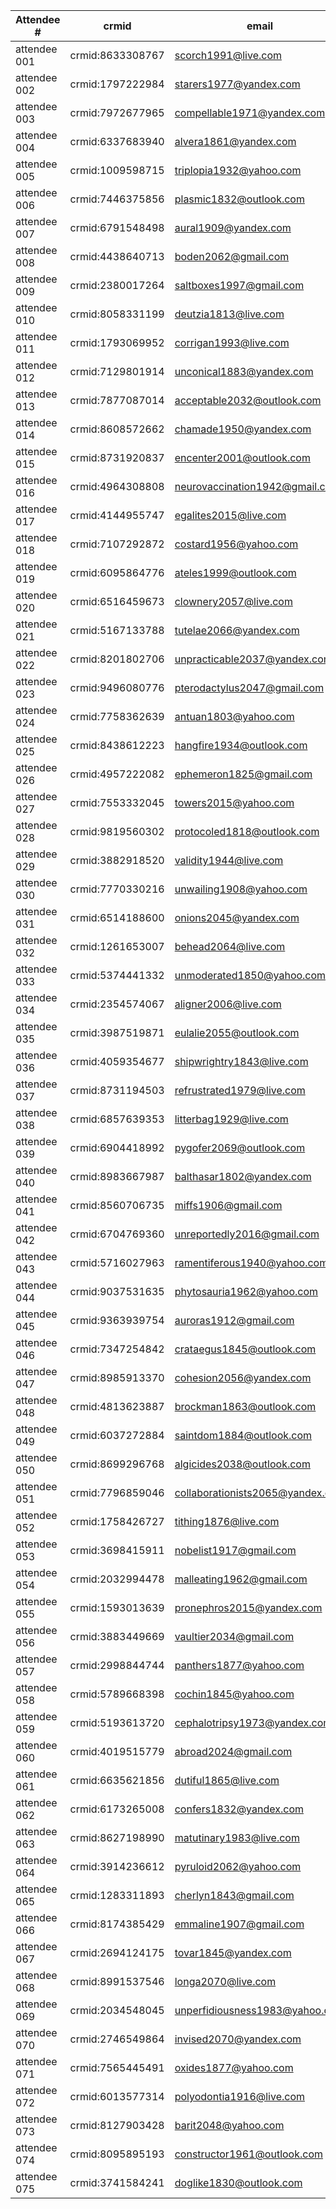 | Attendee #     | crmid  | email  |
|------------|---|---|
| attendee 001 | crmid:8633308767 | scorch1991@live.com |
| attendee 002 | crmid:1797222984 | starers1977@yandex.com |
| attendee 003 | crmid:7972677965 | compellable1971@yandex.com |
| attendee 004 | crmid:6337683940 | alvera1861@yandex.com |
| attendee 005 | crmid:1009598715 | triplopia1932@yahoo.com |
| attendee 006 | crmid:7446375856 | plasmic1832@outlook.com |
| attendee 007 | crmid:6791548498 | aural1909@yandex.com |
| attendee 008 | crmid:4438640713 | boden2062@gmail.com |
| attendee 009 | crmid:2380017264 | saltboxes1997@gmail.com |
| attendee 010 | crmid:8058331199 | deutzia1813@live.com |
| attendee 011 | crmid:1793069952 | corrigan1993@live.com |
| attendee 012 | crmid:7129801914 | unconical1883@yandex.com |
| attendee 013 | crmid:7877087014 | acceptable2032@outlook.com |
| attendee 014 | crmid:8608572662 | chamade1950@yandex.com |
| attendee 015 | crmid:8731920837 | encenter2001@outlook.com |
| attendee 016 | crmid:4964308808 | neurovaccination1942@gmail.com |
| attendee 017 | crmid:4144955747 | egalites2015@live.com |
| attendee 018 | crmid:7107292872 | costard1956@yahoo.com |
| attendee 019 | crmid:6095864776 | ateles1999@outlook.com |
| attendee 020 | crmid:6516459673 | clownery2057@live.com |
| attendee 021 | crmid:5167133788 | tutelae2066@yandex.com |
| attendee 022 | crmid:8201802706 | unpracticable2037@yandex.com |
| attendee 023 | crmid:9496080776 | pterodactylus2047@gmail.com |
| attendee 024 | crmid:7758362639 | antuan1803@yahoo.com |
| attendee 025 | crmid:8438612223 | hangfire1934@outlook.com |
| attendee 026 | crmid:4957222082 | ephemeron1825@gmail.com |
| attendee 027 | crmid:7553332045 | towers2015@yahoo.com |
| attendee 028 | crmid:9819560302 | protocoled1818@outlook.com |
| attendee 029 | crmid:3882918520 | validity1944@live.com |
| attendee 030 | crmid:7770330216 | unwailing1908@yahoo.com |
| attendee 031 | crmid:6514188600 | onions2045@yandex.com |
| attendee 032 | crmid:1261653007 | behead2064@live.com |
| attendee 033 | crmid:5374441332 | unmoderated1850@yahoo.com |
| attendee 034 | crmid:2354574067 | aligner2006@live.com |
| attendee 035 | crmid:3987519871 | eulalie2055@outlook.com |
| attendee 036 | crmid:4059354677 | shipwrightry1843@live.com |
| attendee 037 | crmid:8731194503 | refrustrated1979@live.com |
| attendee 038 | crmid:6857639353 | litterbag1929@live.com |
| attendee 039 | crmid:6904418992 | pygofer2069@outlook.com |
| attendee 040 | crmid:8983667987 | balthasar1802@yandex.com |
| attendee 041 | crmid:8560706735 | miffs1906@gmail.com |
| attendee 042 | crmid:6704769360 | unreportedly2016@gmail.com |
| attendee 043 | crmid:5716027963 | ramentiferous1940@yahoo.com |
| attendee 044 | crmid:9037531635 | phytosauria1962@yahoo.com |
| attendee 045 | crmid:9363939754 | auroras1912@gmail.com |
| attendee 046 | crmid:7347254842 | crataegus1845@outlook.com |
| attendee 047 | crmid:8985913370 | cohesion2056@yandex.com |
| attendee 048 | crmid:4813623887 | brockman1863@outlook.com |
| attendee 049 | crmid:6037272884 | saintdom1884@outlook.com |
| attendee 050 | crmid:8699296768 | algicides2038@outlook.com |
| attendee 051 | crmid:7796859046 | collaborationists2065@yandex.com |
| attendee 052 | crmid:1758426727 | tithing1876@live.com |
| attendee 053 | crmid:3698415911 | nobelist1917@gmail.com |
| attendee 054 | crmid:2032994478 | malleating1962@gmail.com |
| attendee 055 | crmid:1593013639 | pronephros2015@yandex.com |
| attendee 056 | crmid:3883449669 | vaultier2034@gmail.com |
| attendee 057 | crmid:2998844744 | panthers1877@yahoo.com |
| attendee 058 | crmid:5789668398 | cochin1845@yahoo.com |
| attendee 059 | crmid:5193613720 | cephalotripsy1973@yandex.com |
| attendee 060 | crmid:4019515779 | abroad2024@gmail.com |
| attendee 061 | crmid:6635621856 | dutiful1865@live.com |
| attendee 062 | crmid:6173265008 | confers1832@yandex.com |
| attendee 063 | crmid:8627198990 | matutinary1983@live.com |
| attendee 064 | crmid:3914236612 | pyruloid2062@yahoo.com |
| attendee 065 | crmid:1283311893 | cherlyn1843@gmail.com |
| attendee 066 | crmid:8174385429 | emmaline1907@gmail.com |
| attendee 067 | crmid:2694124175 | tovar1845@yandex.com |
| attendee 068 | crmid:8991537546 | longa2070@live.com |
| attendee 069 | crmid:2034548045 | unperfidiousness1983@yahoo.com |
| attendee 070 | crmid:2746549864 | invised2070@yandex.com |
| attendee 071 | crmid:7565445491 | oxides1877@yahoo.com |
| attendee 072 | crmid:6013577314 | polyodontia1916@live.com |
| attendee 073 | crmid:8127903428 | barit2048@yahoo.com |
| attendee 074 | crmid:8095895193 | constructor1961@outlook.com |
| attendee 075 | crmid:3741584241 | doglike1830@outlook.com |
